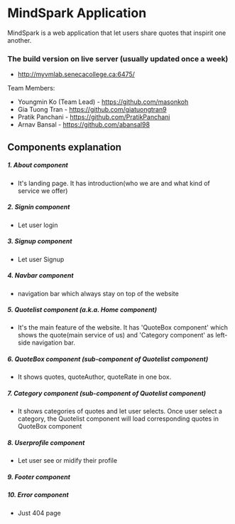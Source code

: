 # MindSpark Application

MindSpark is a web application that let users share quotes that inspirit one another.

### The build version on live server (usually updated once a week)
* http://myvmlab.senecacollege.ca:6475/


Team Members:
* Youngmin Ko (Team Lead) - https://github.com/masonkoh
* Gia Tuong Tran - https://github.com/giatuongtran9
* Pratik Panchani - https://github.com/PratikPanchani
* Arnav Bansal - https://github.com/abansal98

## Components explanation
##### 1. About component
* It's landing page. It has introduction(who we are and what kind of service we offer)
##### 2. Signin component
* Let user login
##### 3. Signup component
* Let user Signup
##### 4. Navbar component
* navigation bar which always stay on top of the website


##### 5. Quotelist component (a.k.a. Home component)
* It's the main feature of the website. It has 'QuoteBox component' which shows the quote(main service of us) and 'Category component' as left-side navigation bar.
##### 6. QuoteBox component (sub-component of Quotelist component)
* It shows quotes, quoteAuthor, quoteRate in one box. 
##### 7. Category component (sub-component of Quotelist component)
* It shows categories of quotes and let user selects. Once user select a category, the Quotelist component will load corresponding quotes in QuoteBox component


##### 8. Userprofile component
* Let user see or midify their profile
##### 9. Footer component
##### 10. Error component
* Just 404 page
